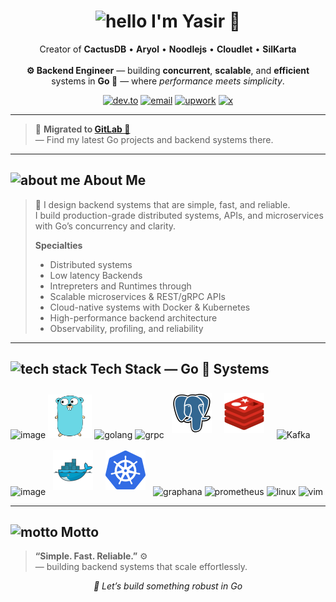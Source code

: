 <!-- Profile Header -->
<h1 align="center">
  <img src="https://media.tenor.com/Yj4grvIBitkAAAAM/jake-is.gif" height="60" width="60" alt="hello"/>  
   I'm <strong>Yasir</strong> 👋  
</h1>

<p align="center">
  Creator of <b>CactusDB</b> • <b>Aryol</b> • <b>Noodlejs</b>  • <b>Cloudlet</b> • <b> SilKarta</b> 
  <br/><br/>
  <strong>⚙️ Backend Engineer</strong> — building <strong>concurrent</strong>, <strong>scalable</strong>, and <strong>efficient</strong> systems in  
  <strong>Go 🐹</strong> — where <em>performance meets simplicity</em>.
</p>

<p align="center">
  <a href="https://dev.to/mr_yasir"><img src="https://img.shields.io/badge/Blog-dev.to-blue?style=flat-square&logo=dev.to" alt="dev.to"/></a>
  <a href="mailto:helloyasir@proton.me"><img src="https://img.shields.io/badge/Email-ProtonMail-purple?style=flat-square&logo=protonmail" alt="email"/></a>
  <a href="https://www.upwork.com/freelancers/~0134f4c054f96f8850"><img src="https://img.shields.io/badge/Upwork-Hire%20Me-success?style=flat-square&logo=upwork" alt="upwork"/></a>
  <a href="https://x.com/myasirdev"><img src="https://img.shields.io/badge/X-@myasirdev-1DA1F2?style=flat-square&logo=x" alt="x"/></a>
</p>

---

> 🚀 **Migrated to [GitLab 🔗](http://gitlab.com/yasirdevloper9)**  
> — Find my latest Go projects and backend systems there.

---

## <img src="https://i.pinimg.com/originals/ba/dc/74/badc74ced38f8aa000d067a72d2f0465.gif" height="52" alt="about me" /> About Me

> 🧩 I design backend systems that are simple, fast, and reliable.  
> I build production-grade distributed systems, APIs, and microservices with Go’s concurrency and clarity.
>
> **Specialties**
> - Distributed systems
> - Low latency Backends
> - Intrepreters and Runtimes through  
> - Scalable microservices & REST/gRPC APIs  
> - Cloud-native systems with Docker & Kubernetes  
> - High-performance backend architecture  
> - Observability, profiling, and reliability  

---

## <img src="https://i.pinimg.com/originals/95/f2/43/95f24363e310d115b83d8993aab903e6.gif" height="60" alt="tech stack" /> Tech Stack — Go 🐹 Systems

<p align="left">
    <!-- Zig -->
<img width="70" height="70" alt="image" src="https://github.com/user-attachments/assets/9c91631e-407f-44b2-90c7-b097d1bc7540" />

  <!-- Go -->
  
  <img width="70" height="70" alt="golang" src="https://raw.githubusercontent.com/devicons/devicon/master/icons/go/go-original.svg" />

  <!-- Gin-Gonic -->
  <img width="70" height="70" alt="golang" src="https://avatars.githubusercontent.com/u/7894478?s=200&v=4" />


  <!-- gRPC -->
  <img width="65" height="65" alt="grpc" src="https://github.com/user-attachments/assets/0e937586-aada-4a5a-b243-0e13a03634f5" />

  <!-- PostgreSQL -->
  <img src="https://raw.githubusercontent.com/devicons/devicon/master/icons/postgresql/postgresql-original.svg" alt="PostgreSQL" width="64" height="64" style="margin:8px"/>

  <!-- Redis -->
  <img src="https://raw.githubusercontent.com/devicons/devicon/master/icons/redis/redis-original.svg" alt="Redis" width="64" height="64" style="margin:8px"/>

  <!-- Kafka -->
  <img src="https://cdn.worldvectorlogo.com/logos/kafka.svg" alt="Kafka" width="64" height="64" style="margin:8px"/>
 <!-- RabbitMq -->
<img width="50" height="50" alt="image" src="https://github.com/user-attachments/assets/201dc03a-fb6b-458d-9b14-c22a082fca3d" />
  <!-- Docker -->
  <img src="https://raw.githubusercontent.com/devicons/devicon/master/icons/docker/docker-original.svg" alt="Docker" width="64" height="64" style="margin:8px"/>

  <!-- Kubernetes -->
  <img src="https://raw.githubusercontent.com/devicons/devicon/master/icons/kubernetes/kubernetes-plain.svg" alt="Kubernetes" width="64" height="64" style="margin:8px"/>
<!-- Grafana -->
  <img width="64" height="64" alt="graphana" src="https://github.com/user-attachments/assets/c91a02d3-e67a-4262-b0c6-51ea3d9a4835" />
<!-- Prometheus -->
<img width="64" height="64" alt="prometheus" src="https://github.com/user-attachments/assets/1627a9ea-ed21-4194-8749-8d28d07d6b32" />


  <!-- Linux -->
  <img width="65" height="65" alt="linux" src="https://github.com/user-attachments/assets/56c24149-d559-49d4-afed-1395908a28ba" />

  <!-- Vim -->
  <img width="65" height="65" alt="vim" src="https://github.com/user-attachments/assets/f46bacc6-e530-48bf-a9cd-9bceaed065cc" />

</p>

---

## <img src="https://upload.wikimedia.org/wikipedia/commons/3/3e/Flickering_cursor.gif" height="24" alt="motto" /> Motto

> **“Simple. Fast. Reliable.”** ⚙️  
> — building backend systems that scale effortlessly.

<p align="center">
  <i>💬 Let’s build something robust in Go</i>
</p>
